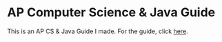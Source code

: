 AP Computer Science & Java Guide
===================================
This is an AP CS & Java Guide I made. For the guide, click [here](http://wahabjava.github.io/).
